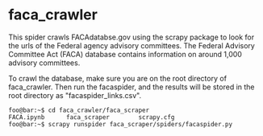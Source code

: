 # faca_crawler

This spider crawls FACAdatabse.gov using the scrapy package to look for the urls of the Federal agency advisory committees. The Federal Advisory Committee Act (FACA) database contains information on around 1,000 advisory committees.

To crawl the database, make sure you are on the root directory of faca_crawler.
Then run the facaspider, and the results will be stored in the root directory as "facaspider_links.csv".

```console
foo@bar:~$ cd faca_crawler/faca_scraper
FACA.ipynb		faca_scraper		scrapy.cfg
foo@bar:~$ scrapy runspider faca_scraper/spiders/facaspider.py
```

